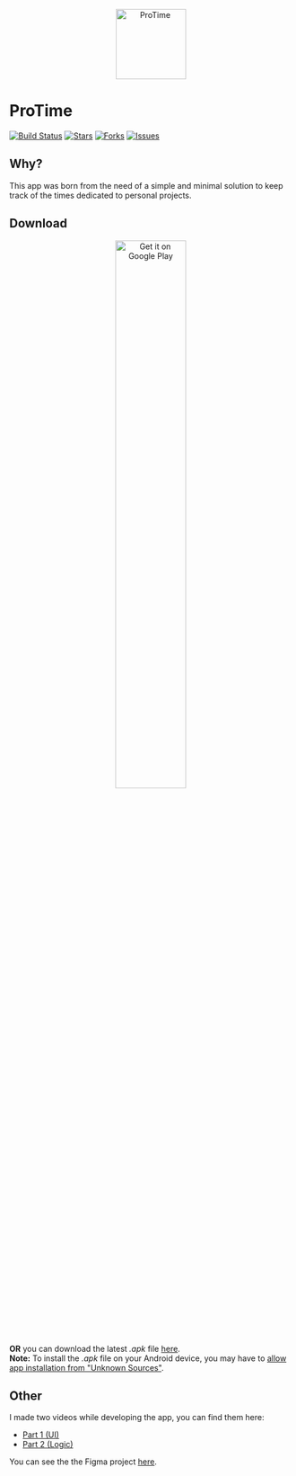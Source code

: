 <p align="center"><a href="https://bertolotti.dev/ProTime"><img height="125px" width="125px" src="https://raw.githubusercontent.com/GiorgioBertolotti/ProTime/master/icon/icon.png" alt="ProTime"/></a></p>

# ProTime

[![Build Status](https://travis-ci.com/GiorgioBertolotti/ProTime.svg?branch=master)](https://travis-ci.com/GiorgioBertolotti/ProTime)
[![Stars](https://img.shields.io/github/stars/GiorgioBertolotti/ProTime.svg)](https://github.com/GiorgioBertolotti/ProTime/stargazers)
[![Forks](https://img.shields.io/github/forks/GiorgioBertolotti/ProTime.svg)](https://github.com/GiorgioBertolotti/ProTime/network/members)
[![Issues](https://img.shields.io/github/issues/GiorgioBertolotti/ProTime.svg)](https://github.com/GiorgioBertolotti/ProTime/issues)

## Why?

This app was born from the need of a simple and minimal solution to keep track of the times dedicated to personal projects.

## Download

<center><a href='https://play.google.com/store/apps/details?id=com.zem.protime.pro_time&pcampaignid=MKT-Other-global-all-co-prtnr-py-PartBadge-Mar2515-1'><img alt='Get it on Google Play' src='https://play.google.com/intl/en/badges/images/generic/en_badge_web_generic.png' width='50%'/></a></center>

**OR** you can download the latest *.apk* file [here](https://github.com/GiorgioBertolotti/ProTime/releases).  
**Note:** To install the *.apk* file on your Android device, you may have to [allow app installation from "Unknown Sources"](https://www.applivery.com/docs/troubleshooting/android-unknown-sources).

## Other

I made two videos while developing the app, you can find them here:
- [Part 1 (UI)](https://www.youtube.com/watch?v=ojH1lBEf5Zw&t=129s)
- [Part 2 (Logic)](https://www.youtube.com/watch?v=-Le0aDALDT8)

You can see the the Figma project [here](https://www.figma.com/file/VgnQ3jgQrJnlNsElcz3RRW/ProTime).
